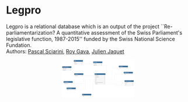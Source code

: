 # Legpro
Legpro is a relational database which is an output of the project ``Re-parliamentarization? A quantitative assessment of the Swiss
Parliament's legislative function, 1987-2015'' funded by the Swiss National Science Fundation. <br/>
Authors: [Pascal Sciarini](mailto:pascal.sciarini@unige.ch), [Roy Gava](mailto:roy.gava@unige.ch), [Julien Jaquet](mailto:julien.jaquet@unige.ch)

<p align="center">
  <img src="images/data_structure.png" style="width: 200px;"/>
</p>


